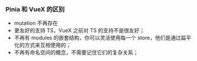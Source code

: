 ### Pinia 和 VueX 的区别

- mutation 不再存在
- 更友好的支持 TS，VueX 之前对 TS 的支持不是很友好；
- 不再有 modules 的嵌套结构，你可以灵活使用每一个 store，他们是通过扁平化的方式来互相使用的；
- 不再有命名空间的概念，不需要记住它们的复杂关系；
